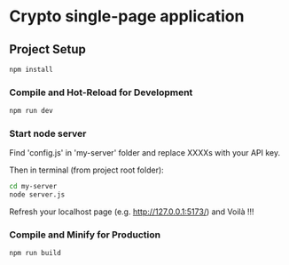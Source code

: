# Crypto single-page application

## Project Setup

```sh
npm install
```

### Compile and Hot-Reload for Development

```sh
npm run dev
```

### Start node server

Find 'config.js' in 'my-server' folder and replace XXXXs with your API key.

Then in terminal (from project root folder):

```sh
cd my-server
node server.js
```

Refresh your localhost page (e.g. http://127.0.0.1:5173/) and Voilà !!!

### Compile and Minify for Production

```sh
npm run build
```
